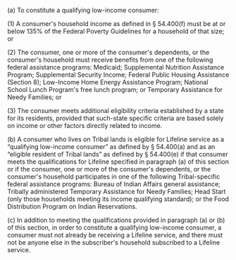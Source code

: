 (a) To constitute a qualifying low-income consumer:

(1) A consumer's household income as defined in § 54.400(f) must be at or below 135% of the Federal Poverty Guidelines for a household of that size; or

(2) The consumer, one or more of the consumer's dependents, or the consumer's household must receive benefits from one of the following federal assistance programs: Medicaid; Supplemental Nutrition Assistance Program; Supplemental Security Income; Federal Public Housing Assistance (Section 8); Low-Income Home Energy Assistance Program; National School Lunch Program's free lunch program; or Temporary Assistance for Needy Families; or

(3) The consumer meets additional eligibility criteria established by a state for its residents, provided that such-state specific criteria are based solely on income or other factors directly related to income.

(b) A consumer who lives on Tribal lands is eligible for Lifeline service as a “qualifying low-income consumer” as defined by § 54.400(a) and as an “eligible resident of Tribal lands” as defined by § 54.400(e) if that consumer meets the qualifications for Lifeline specified in paragraph (a) of this section or if the consumer, one or more of the consumer's dependents, or the consumer's household participates in one of the following Tribal-specific federal assistance programs: Bureau of Indian Affairs general assistance; Tribally administered Temporary Assistance for Needy Families; Head Start (only those households meeting its income qualifying standard); or the Food Distribution Program on Indian Reservations.

(c) In addition to meeting the qualifications provided in paragraph (a) or (b) of this section, in order to constitute a qualifying low-income consumer, a consumer must not already be receiving a Lifeline service, and there must not be anyone else in the subscriber's household subscribed to a Lifeline service.

